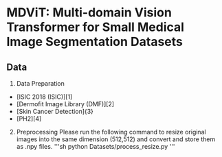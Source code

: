 MDViT: Multi-domain Vision Transformer for Small Medical Image Segmentation Datasets
======================================

Data
---------------------
1. Data Preparation
* [ISIC 2018 (ISIC)][1]
* [Dermofit Image Library (DMF)][2]
* [Skin Cancer Detection]{3}
* [PH2][4]

2. Preprocessing
Please run the following command to resize original images into the same dimension (512,512) and convert and store them as .npy files.
'''sh
python Datasets/process_resize.py
'''
